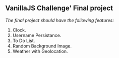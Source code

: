## VanillaJS Challenge' Final project

_The final project should have the following features:_

1. Clock.
2. Username Persistance.
3. To Do List.
4. Random Background Image.
5. Weather with Geolocation.
